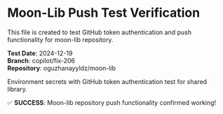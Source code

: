 # Moon-Lib Push Test Verification

This file is created to test GitHub token authentication and push functionality for moon-lib repository.

**Test Date**: 2024-12-19  
**Branch**: copilot/fix-206  
**Repository**: oguzhanayyldz/moon-lib  

Environment secrets with GitHub token authentication test for shared library.

✅ **SUCCESS**: Moon-lib repository push functionality confirmed working!